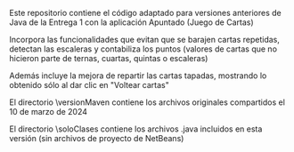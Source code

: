 Este repositorio contiene el código adaptado para versiones anteriores de Java de la Entrega 1 con la aplicación Apuntado (Juego de Cartas)

Incorpora las funcionalidades que evitan que se barajen cartas repetidas, detectan las escaleras y contabiliza los puntos (valores de cartas que no hicieron parte de ternas, cuartas, quintas o escaleras)

Además incluye la mejora de repartir las cartas tapadas, mostrando lo obtenido sólo al dar clic en "Voltear cartas"


El directorio \versionMaven contiene los archivos originales compartidos el 10 de marzo de 2024

El directorio \soloClases contiene los archivos .java incluidos en esta versión (sin archivos de proyecto de NetBeans)
